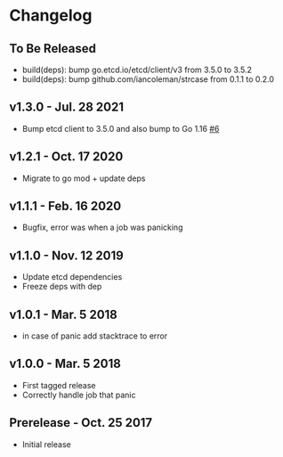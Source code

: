 # Changelog

## To Be Released

* build(deps): bump go.etcd.io/etcd/client/v3 from 3.5.0 to 3.5.2
* build(deps): bump github.com/iancoleman/strcase from 0.1.1 to 0.2.0

## v1.3.0 - Jul. 28 2021

* Bump etcd client to 3.5.0 and also bump to Go 1.16
  [#6](https://github.com/Scalingo/go-etcd-cron/pull/6)

## v1.2.1 - Oct. 17 2020

* Migrate to go mod + update deps

## v1.1.1 - Feb. 16 2020

* Bugfix, error was <nil> when a job was panicking

## v1.1.0 - Nov. 12 2019

* Update etcd dependencies
* Freeze deps with dep

## v1.0.1 - Mar. 5 2018

* in case of panic add stacktrace to error

## v1.0.0 - Mar. 5 2018

* First tagged release
* Correctly handle job that panic

## Prerelease - Oct. 25 2017

* Initial release
